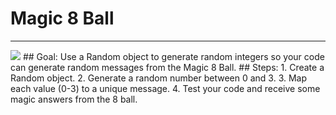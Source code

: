 
# Magic 8 Ball
  <hr/>
  <img src="./magic8ball.jpeg"/>
## Goal:
   Use a Random object to generate random integers so your code can generate random messages from the Magic 8 Ball.
## Steps:
1. Create a Random object.
2. Generate a random number between 0 and 3.
3. Map each value (0-3) to a unique message.
4. Test your code and receive some magic answers from the 8 ball.
  
 

